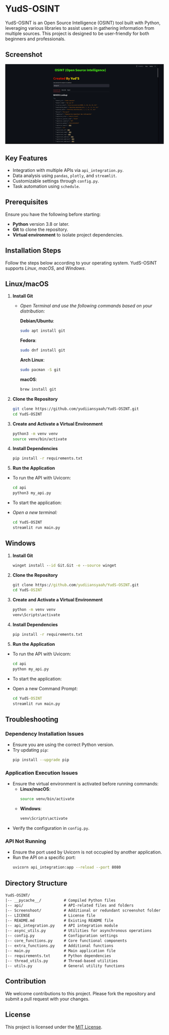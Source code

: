 # YudS-OSINT

YudS-OSINT is an Open Source Intelligence (OSINT) tool built with Python, leveraging various libraries to assist users in gathering information from multiple sources. This project is designed to be user-friendly for both beginners and professionals.

## Screenshot
![Main Display](screenshot/main-display.png)

## Key Features
- Integration with multiple APIs via `api_integration.py`.
- Data analysis using `pandas`, `plotly`, and `streamlit`.
- Customizable settings through `config.py`.
- Task automation using `schedule`.

## Prerequisites
Ensure you have the following before starting:
- **Python** version 3.8 or later.
- **Git** to clone the repository.
- **Virtual environment** to isolate project dependencies.

## Installation Steps
Follow the steps below according to your operating system.
YudS-OSINT supports *Linux*, *macOS*, and *Windows*.

## Linux/macOS
1. **Install Git**
   
   - *Open Terminal and use the following commands based on your distribution:*
     
     **Debian/Ubuntu**:
     ```bash
     sudo apt install git
     ```
     **Fedora**:
     ```bash
     sudo dnf install git
     ```
     **Arch Linux**:
     ```bash
     sudo pacman -S git
     ```
     **macOS**:
     ```bash
     brew install git
     ```

2. **Clone the Repository**
   ```bash
   git clone https://github.com/yudiiansyaah/YudS-OSINT.git
   cd YudS-OSINT
   ```

3. **Create and Activate a Virtual Environment**
   ```bash
   python3 -m venv venv
   source venv/bin/activate
   ```

4. **Install Dependencies**
   ```bash
   pip install -r requirements.txt
   ```

5. **Run the Application**
- To run the API with Uvicorn:
  ```bash
  cd api
  python3 my_api.py
  ```
- To start the application:
  
- *Open a new terminal:*
  ```bash
  cd YudS-OSINT
  streamlit run main.py
  ```

## Windows
1. **Install Git**
   ```cmd
   winget install --id Git.Git -e --source winget
   ```

2. **Clone the Repository**
   ```cmd
   git clone https://github.com/yudiiansyaah/YudS-OSINT.git
   cd YudS-OSINT
   ```

3. **Create and Activate a Virtual Environment**
   ```cmd
   python -m venv venv
   venv\Scripts\activate
   ```

4. **Install Dependencies**
   ```cmd
   pip install -r requirements.txt
   ```

5. **Run the Application**
- To run the API with Uvicorn:
  ```cmd
  cd api
  python my_api.py
  ```
- To start the application:
  
- Open a new Command Prompt:
  ```cmd
  cd YudS-OSINT
  streamlit run main.py
  ```

## Troubleshooting

### Dependency Installation Issues
- Ensure you are using the correct Python version.
- Try updating `pip`:
  ```bash
  pip install --upgrade pip
  ```

### Application Execution Issues
- Ensure the virtual environment is activated before running commands:
  - **Linux/macOS**:
    ```bash
    source venv/bin/activate
    ```
  - **Windows**:
    ```cmd
    venv\Scripts\activate
    ```
- Verify the configuration in `config.py`.

### API Not Running
- Ensure the port used by Uvicorn is not occupied by another application.
- Run the API on a specific port:
  ```bash
  uvicorn api_integration:app --reload --port 8080
  ```

## Directory Structure
```
YudS-OSINT/
|-- __pycache__/          # Compiled Python files
|-- api/                  # API-related files and folders
|-- Screenshoot/          # Additional or redundant screenshot folder
|-- LICENSE               # License file
|-- README.md             # Existing README file
|-- api_integration.py    # API integration module
|-- async_utils.py        # Utilities for asynchronous operations
|-- config.py             # Configuration settings
|-- core_functions.py     # Core functional components
|-- extra_functions.py    # Additional functions
|-- main.py               # Main application file
|-- requirements.txt      # Python dependencies
|-- thread_utils.py       # Thread-based utilities
|-- utils.py              # General utility functions
```

## Contribution
We welcome contributions to this project. Please fork the repository and submit a pull request with your changes.

## License
This project is licensed under the [MIT License](LICENSE).

